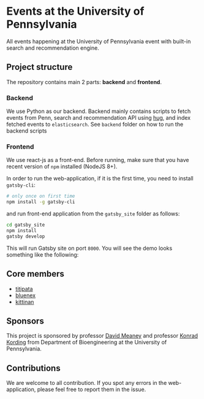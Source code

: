 # Events at the University of Pennsylvania

All events happening at the University of Pennsylvania event with built-in search and recommendation engine.

## Project structure

The repository contains main 2 parts: **backend** and **frontend**.

### Backend

We use Python as our backend. Backend mainly contains scripts to fetch events from Penn, search and recommendation API using [hug](https://www.hug.rest/), 
and index fetched events to `elasticsearch`. See `backend` folder on how to run the backend scripts

### Frontend

We use react-js as a front-end. Before running, make sure that you have recent version of `npm` installed (NodeJS 8+).

In order to run the web-application, if it is the first time, you need to install `gatsby-cli`:

```sh
# only once on first time
npm install -g gatsby-cli
```

and run front-end application from the `gatsby_site` folder as follows:

```sh
cd gatsby_site
npm install
gatsby develop
```

This will run Gatsby site on port `8000`. You will see the demo looks something like the following:


## Core members

- [titipata](https://github.com/titipata)
- [bluenex](https://github.com/bluenex)
- [kittinan](https://github.com/kittinan)

## Sponsors

This project is sponsored by professor [David Meaney](https://www.seas.upenn.edu/directory/profile.php?ID=64) and 
professor [Konrad Kording](http://kordinglab.com) from Department of Bioengineering at 
the University of Pennsylvania.


## Contributions

We are welcome to all contribution. If you spot any errors in the web-application, 
please feel free to report them in the issue.
